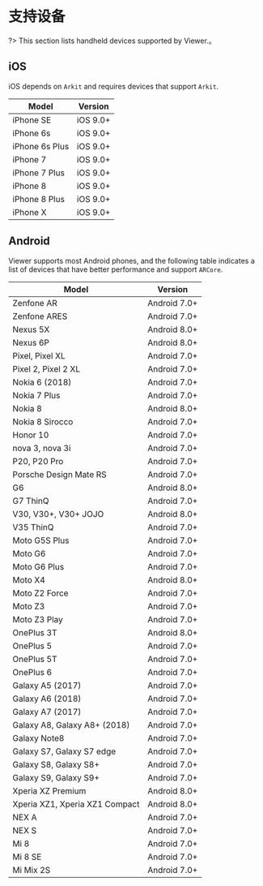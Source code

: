 # 支持设备

?> This section lists handheld devices supported by Viewer.。



## iOS

 iOS depends on `Arkit` and requires devices that support `Arkit`.

| Model          | Version  |
| -------------- | -------- |
| iPhone SE      | iOS 9.0+ |
| iPhone 6s      | iOS 9.0+ |
| iPhone 6s Plus | iOS 9.0+ |
| iPhone 7       | iOS 9.0+ |
| iPhone 7 Plus  | iOS 9.0+ |
| iPhone 8       | iOS 9.0+ |
| iPhone 8 Plus  | iOS 9.0+ |
| iPhone X       | iOS 9.0+ |

## Android

Viewer supports most Android phones, and the following table indicates a list of devices that have better performance and support `ARCore`.

| Model                          | Version      |
| ------------------------------ | ------------ |
| Zenfone AR                     | Android 7.0+ |
| Zenfone ARES                   | Android 7.0+ |
| Nexus 5X                       | Android 8.0+ |
| Nexus 6P                       | Android 8.0+ |
| Pixel, Pixel XL                | Android 7.0+ |
| Pixel 2, Pixel 2 XL            | Android 7.0+ |
| Nokia 6 (2018)                 | Android 7.0+ |
| Nokia 7 Plus                   | Android 7.0+ |
| Nokia 8                        | Android 8.0+ |
| Nokia 8 Sirocco                | Android 7.0+ |
| Honor 10                       | Android 7.0+ |
| nova 3, nova 3i                | Android 7.0+ |
| P20, P20 Pro                   | Android 7.0+ |
| Porsche Design Mate RS         | Android 7.0+ |
| G6                             | Android 8.0+ |
| G7 ThinQ                       | Android 7.0+ |
| V30, V30+, V30+ JOJO           | Android 8.0+ |
| V35 ThinQ                      | Android 7.0+ |
| Moto G5S Plus                  | Android 7.0+ |
| Moto G6                        | Android 7.0+ |
| Moto G6 Plus                   | Android 7.0+ |
| Moto X4                        | Android 8.0+ |
| Moto Z2 Force                  | Android 7.0+ |
| Moto Z3                        | Android 7.0+ |
| Moto Z3 Play                   | Android 7.0+ |
| OnePlus 3T                     | Android 8.0+ |
| OnePlus 5                      | Android 7.0+ |
| OnePlus 5T                     | Android 7.0+ |
| OnePlus 6                      | Android 7.0+ |
| Galaxy A5 (2017)               | Android 7.0+ |
| Galaxy A6 (2018)               | Android 7.0+ |
| Galaxy A7 (2017)               | Android 7.0+ |
| Galaxy A8, Galaxy A8+ (2018)   | Android 7.0+ |
| Galaxy Note8                   | Android 7.0+ |
| Galaxy S7, Galaxy S7 edge      | Android 7.0+ |
| Galaxy S8, Galaxy S8+          | Android 7.0+ |
| Galaxy S9, Galaxy S9+          | Android 7.0+ |
| Xperia XZ Premium              | Android 8.0+ |
| Xperia XZ1, Xperia XZ1 Compact | Android 8.0+ |
| NEX A                          | Android 7.0+ |
| NEX S                          | Android 7.0+ |
| Mi 8                           | Android 7.0+ |
| Mi 8 SE                        | Android 7.0+ |
| Mi Mix 2S                      | Android 7.0+ |